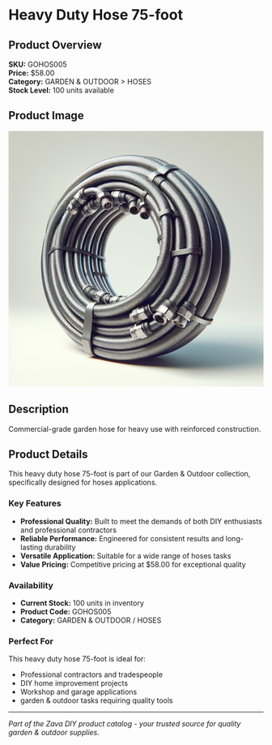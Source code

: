 # Heavy Duty Hose 75-foot

## Product Overview

**SKU:** GOHOS005  
**Price:** $58.00  
**Category:** GARDEN & OUTDOOR > HOSES  
**Stock Level:** 100 units available  

## Product Image

![Heavy Duty Hose 75-foot](https://raw.githubusercontent.com/microsoft/ai-tour-26-zava-diy-dataset-plus-mcp/refs/heads/main/images/garden_%26_outdoor_hoses_heavy_duty_hose_75_foot_20250620_214702.png)

## Description

Commercial-grade garden hose for heavy use with reinforced construction.

## Product Details

This heavy duty hose 75-foot is part of our Garden & Outdoor collection, specifically designed for hoses applications. 

### Key Features

- **Professional Quality:** Built to meet the demands of both DIY enthusiasts and professional contractors
- **Reliable Performance:** Engineered for consistent results and long-lasting durability
- **Versatile Application:** Suitable for a wide range of hoses tasks
- **Value Pricing:** Competitive pricing at $58.00 for exceptional quality

### Availability

- **Current Stock:** 100 units in inventory
- **Product Code:** GOHOS005
- **Category:** GARDEN & OUTDOOR / HOSES

### Perfect For

This heavy duty hose 75-foot is ideal for:
- Professional contractors and tradespeople
- DIY home improvement projects  
- Workshop and garage applications
- garden & outdoor tasks requiring quality tools

---

*Part of the Zava DIY product catalog - your trusted source for quality garden & outdoor supplies.*
